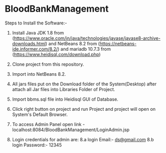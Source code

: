 # BloodBankManagement
Steps to Install the Software:-
1. Install Java JDK 1.8 from (https://www.oracle.com/in/java/technologies/javase/javase8-archive-downloads.html) and NetBeans 8.2 
   from (https://netbeans-ide.informer.com/8.2/) and mariadb 10.7.3 from (https://www.heidisql.com/download.php) 

2. Clone project from this repository.

3. Import into NetBeans 8.2. 

4. All jars files put on the Download folder of the System(Desktop) after attach all Jar files into Libraries Folder of Project.

5. Import bbms.sql file into Heidisql GUI of Database.

6. Click right button on project and run Project and project will open on System's Default Browser.

7. To access Admin Panel open link - localhost:8084/BloodBankManagement/LoginAdmin.jsp

8.  Login credentials for admin are:
 8.a login Email:- ds@gmail.com
 8.b login Password:- 12345
